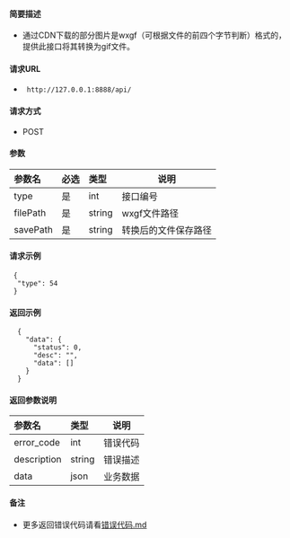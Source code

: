 
#### 简要描述

- 通过CDN下载的部分图片是wxgf（可根据文件的前四个字节判断）格式的，提供此接口将其转换为gif文件。

#### 请求URL
- ` http://127.0.0.1:8888/api/`
  
#### 请求方式
- POST 

#### 参数

| 参数名      | 必选 | 类型     | 说明             |   
|:---------|:---|:-------|----------------|   
| type     | 是  | int    | 接口编号           |   
| filePath | 是  | string | wxgf文件路径 |   
| savePath | 是  | string | 转换后的文件保存路径 |   

#### 请求示例

```
 {
  "type": 54
 } 
```

#### 返回示例 

``` 
  {
    "data": {
      "status": 0,
      "desc": "",
      "data": []
    }
  }
```

#### 返回参数说明 

| 参数名         | 类型     | 说明   |   
|:------------|:-------|------|   
| error_code  | int    | 错误代码 |   
| description | string | 错误描述 |   
| data        | json   | 业务数据 |   

#### 备注 

- 更多返回错误代码请看[错误代码.md](../错误代码.md)






